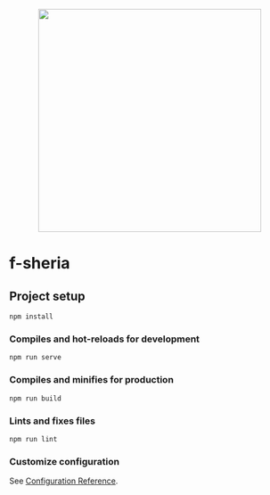 <p align="center"><img src="https://i1.wp.com/blog.sqreen.com/wp-content/uploads/2018/01/Auth-in-Vue.js@2x.jpg?fit=1472%2C560&ssl=1" width="400"></p>

# f-sheria

## Project setup
```
npm install
```

### Compiles and hot-reloads for development
```
npm run serve
```

### Compiles and minifies for production
```
npm run build
```

### Lints and fixes files
```
npm run lint
```

### Customize configuration
See [Configuration Reference](https://cli.vuejs.org/config/).
